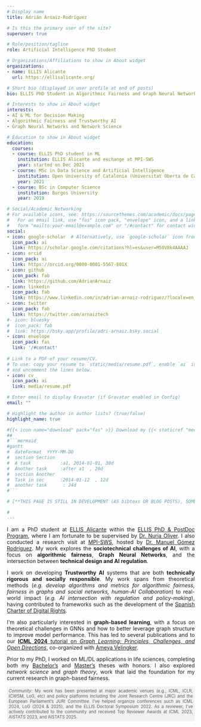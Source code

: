 ```yaml
---
# Display name
title: Adrián Arnaiz-Rodríguez

# Is this the primary user of the site?
superuser: true

# Role/position/tagline
role: Artificial Intelligence PhD Student

# Organizations/Affiliations to show in About widget
organizations:
- name: ELLIS Alicante
  url: https://ellisalicante.org/

# Short bio (displayed in user profile at end of posts)
bio: ELLIS PhD Student in Algorithmic Fairness and Graph Neural Networks at ELLIS Alicante.

# Interests to show in About widget
interests:
- AI & ML for Decision Making
- Algorithmic Fairness and Trustworthy AI
- Graph Neural Networks and Network Science

# Education to show in About widget
education:
  courses:
  - course: ELLIS PhD student in ML
    institution: ELLIS Alicante and exchange at MPI-SWS
    year: started on Dec 2021
  - course: MSc in Data Science and Artificial Intelligence
    institution: Open University of Catalonia (Universitat Oberta de Catalunya)
    year: 2021
  - course: BSc in Computer Science
    institution: Burgos University
    year: 2019

# Social/Academic Networking
# For available icons, see: https://sourcethemes.com/academic/docs/page-builder/#icons
#   For an email link, use "fas" icon pack, "envelope" icon, and a link in the
#   form "mailto:your-email@example.com" or "/#contact" for contact widget.
social:
- icon: google-scholar  # Alternatively, use `google-scholar` icon from `ai` icon pack
  icon_pack: ai
  link: https://scholar.google.com/citations?hl=es&user=M50V8k4AAAAJ
- icon: orcid 
  icon_pack: ai
  link: https://orcid.org/0000-0001-5567-801X
- icon: github
  icon_pack: fab
  link: https://github.com/AdrianArnaiz
- icon: linkedin
  icon_pack: fab
  link: https://www.linkedin.com/in/adrian-arnaiz-rodriguez/?locale=en_US
- icon: twitter
  icon_pack: fab
  link: https://twitter.com/arnaiztech
#- icon: bluesky
#  icon_pack: fab
#  link: https://bsky.app/profile/adri-arnaiz.bsky.social
- icon: envelope
  icon_pack: fas
  link: '/#contact'
  
# Link to a PDF of your resume/CV.
# To use: copy your resume to `static/media/resume.pdf`, enable `ai` icons in `params.toml`, 
# and uncomment the lines below.
- icon: cv
  icon_pack: ai
  link: media/resume.pdf

# Enter email to display Gravatar (if Gravatar enabled in Config)
email: ""

# Highlight the author in author lists? (true/false)
highlight_name: true

#{{< icon name="download" pack="fas" >}} Download my {{< staticref "media/demo_resume.pdf" "newtab" >}}resumé{{< /staticref >}}.
##
#```mermaid
#gantt
#  dateFormat  YYYY-MM-DD
#  section Section
#  A task           :a1, 2014-01-01, 30d
#  Another task     :after a1  , 20d
#  section Another
#  Task in sec      :2014-01-12  , 12d
#  another task      : 24d
#```

# [**THIS PAGE IS STILL IN DEVELOPMENT (AS bibtexs OR BLOG POSTS), SOME INFORMATION IS THE DEFAULT GIVEN BY WOWCHEMY. It is at 90% but # SOON EVERYTHING IS GOING TO BE READY FOR ALL OF YOU**]

#
---
```


<DIV align="justify">

I am a PhD student at [ELLIS Alicante](https://ellisalicante.org/) within the [ELLIS PhD & PostDoc Program](https://ellis.eu/phd-postdoc), where I am fortunate to be supervised by [Dr. Nuria Oliver](https://es.wikipedia.org/wiki/Nuria_Oliver).  I also conducted a research visit at [MPI-SWS](https://www.mpi-sws.org/), hosted by [Dr. Manuel Gómez Rodríguez](https://people.mpi-sws.org/~manuelgr/). My work explores the **sociotechnical challenges of AI**, with a focus on **algorithmic fairness**, **Graph Neural Networks**, and the intersection between **technical design and AI regulation**.

I work on developing **Trustworthy AI** systems that are both **technically rigorous and socially responsible**. My work spans from theoretical methods (*e.g. develop algorithms and metrics for algorithmic fairness, fairness in graphs and social networks, human-AI Collaboration*) to real-world impact (*e.g. AI intersection with regulation and policy-making*), having contributed to frameworks such as the development of the [Spanish Charter of Digital Rights](https://www.derechosdigitales.gob.es/es/carta-espanola-de-derechos-digitales).
<!--asking questions like: <a style="color:gray;">*How should data be represented to ensure fairness? How do network structures amplify disparities? How can we develop robust algorithms to interact with humans? How can regulation effectively align with technical practice?*</a>-->

I'm also particularly interested in **graph-based learning**, with a focus on theoretical challenges in GNNs and how to better leverage graph structure to improve model performance. This has led to several publications and to our [**ICML 2024** tutorial on *Graph Learning: Principles, Challenges, and Open Directions*](https://www.youtube.com/watch?v=Rd_8QcPg6kw), co-organized with [Ameya Velingker](https://www.ameyavelingker.com/).

Prior to my PhD, I worked on ML/DL applications in life sciences, completing both my [Bachelor’s](https://github.com/AdrianArnaiz/TFG-Neurodegenerative-Disease-Detection) and [Master’s](https://github.com/AdrianArnaiz/Brain-MRI-Autoencoder) theses with honors. I also explored *network science* and *graph theory*, work that laid the foundation for my current research in graph-based fairness.

<p style="font-size: 0.8em; color:rgb(92, 92, 92); background-color:rgb(241, 241, 241); padding: 5px; border-radius: 2px;">
<i>Community</i>: My work has been presented at major academic venues (e.g., ICML, ICLR, ICWSM, LoG, etc) and policy platforms including the Joint Research Centre (JRC) and the European Parliament’s JURI Committee. I've helped organize conferences such as ICML 2024, LoG (2024 & 2025), and the ELLIS Doctoral Symposium 2022. As a reviewer, I've actively contributed to the community and received Top Reviewer Awards at ICML 2023, AISTATS 2023, and AISTATS 2025.
</p>
</DIV>


